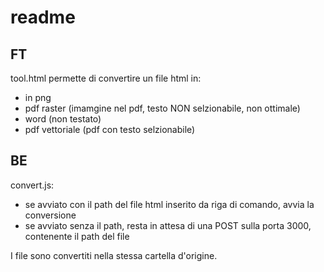 # readme

## FT 

tool.html permette di convertire un file html in: 
- in png 
- pdf raster (imamgine nel pdf, testo NON selzionabile, non ottimale)
- word (non testato)
- pdf vettoriale (pdf con testo selzionabile)

## BE 

convert.js: 
- se avviato con il path del file html inserito da riga di comando, avvia la conversione 
- se avviato senza il path, resta in attesa di una POST sulla porta 3000, contenente il path del file

I file sono convertiti nella stessa cartella d'origine. 
